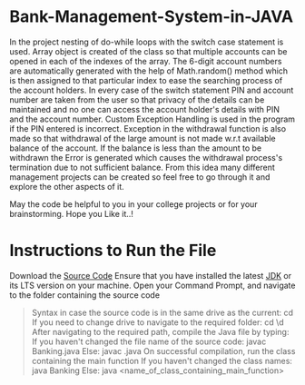 # Bank-Management-System-in-JAVA
In the project nesting of do-while loops with the switch case statement is used. Array object is created of the class so that multiple accounts can be opened in each of the indexes of the array.
The 6-digit account numbers are automatically generated with the help of Math.random() method which is then assigned to that particular index to ease the searching process of the account holders.
In every case of the switch statement PIN and account number are taken from the user so that privacy of the details can be maintained and no one can access the account holder's details with PIN and the account number.
Custom Exception Handling is used in the program if the PIN entered is incorrect. Exception in the withdrawal function is also made so that withdrawal of the large amount is not made w.r.t available balance of the account.
If the balance is less than the amount to be withdrawn the Error is generated which causes the withdrawal process's termination due to not sufficient balance.
From this idea many different management projects can be created so feel free to go through it and explore the other aspects of it.

May the code be helpful to you in your college projects or for your brainstorming.
Hope you Like it..!

# Instructions to Run the File
Download the [Source Code](https://github.com/AniruddhSalvi/Bank-Management-System-in-JAVA/blob/main/Banking.java)
Ensure that you have installed the latest [JDK](https://www.oracle.com/java/technologies/downloads/) or its LTS version on your machine.
Open your Command Prompt, and navigate to the folder containing the source code
> Syntax in case the source code is in the same drive as the current: cd <path>
> If you need to change drive to navigate to the required folder: cd \d <path>
After navigating to the required path, compile the Java file by typing:
> If you haven't changed the file name of the source code: javac Banking.java
> Else: javac <filename>.java
On successful compilation, run the class containing the main function
> If you haven't changed the class names: java Banking
> Else: java <name_of_class_containing_main_function>
